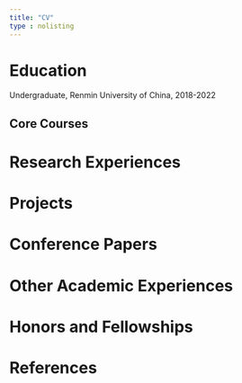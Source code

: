 ```yaml
---
title: "CV"
type : nolisting
---
```



# Education

Undergraduate, Renmin University of China, 2018-2022
## Core Courses

# Research Experiences

# Projects

# Conference Papers

# Other Academic Experiences

# Honors and Fellowships

# References



